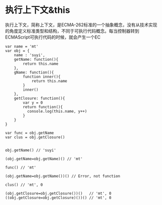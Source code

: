 # 执行上下文&this

执行上下文，简称上下文，是ECMA-262标准的一个抽象概念，没有从技术实现的角度定义标准类型和结构，不同于可执行代码概念。每当控制器转到ECMAScript可执行代码的时候，就会产生一个EC

```
var name = 'mt'
var obj = {
    name : 'suyi',
    getName: function(){
        return this.name
    },
    gName: function(){
        function inner(){
            return this.name
        }        
        inner()
    },
    getClosure: function(){
        var y = 0
        return function(){
          console.log(this.name, y++)
        }
    }    
}

var func = obj.getName
var clus = obj.getClosure()


obj.getName() // 'suyi'

(obj.getName=obj.getName)() // 'mt'

func() // 'mt'

(obj.getName=obj.getName())() // Error, not function

clus() // 'mt', 0

(obj.getClosure=obj.getClosure())()   // 'mt', 0
((obj.getClosure=obj.getClosure)())() // 'mt', 0
```




